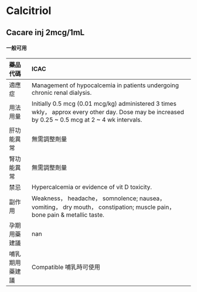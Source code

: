 # Calcitriol

## Cacare inj 2mcg/1mL

#### 一般可用

| 藥品代碼       | ICAC                                                                                                                                               |
|:---------------|:---------------------------------------------------------------------------------------------------------------------------------------------------|
| 適應症         | Management of hypocalcemia in patients undergoing chronic renal dialysis.                                                                          |
| 用法用量       | Initially 0.5 mcg (0.01 mcg/kg) administered 3 times wkly， approx every other day. Dose may be increased by 0.25 ~ 0.5 mcg at 2 ~ 4 wk intervals. |
| 肝功能異常     | 無需調整劑量                                                                                                                                       |
| 腎功能異常     | 無需調整劑量                                                                                                                                       |
| 禁忌           | Hypercalcemia or evidence of vit D toxicity.                                                                                                       |
| 副作用         | Weakness， headache， somnolence; nausea， vomiting， dry mouth， constipation; muscle pain， bone pain & metallic taste.                          |
| 孕期用藥建議   | nan                                                                                                                                                |
| 哺乳期用藥建議 | Compatible 哺乳時可使用                                                                                                                            |

